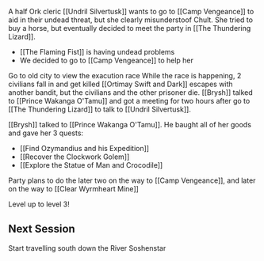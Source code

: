 A half Ork cleric [[Undril Silvertusk]] wants to go to [[Camp Vengeance]] to aid in their undead threat, but she clearly misunderstoof Chult. She tried to buy a horse, but eventually decided to meet the party in [[The Thundering Lizard]].
- [[The Flaming Fist]] is having undead problems
- We decided to go to [[Camp Vengeance]] to help her

Go to old city to view the exacution race
While the race is happening, 2 civilians fall in and get killed
[[Ortimay Swift and Dark]] escapes with another bandit, but the civilians and the other prisoner die.
[[Brysh]] talked to [[Prince Wakanga O'Tamu]] and got a meeting for two hours after
go to [[The Thundering Lizard]] to talk to [[Undril Silvertusk]].

[[Brysh]] talked to [[Prince Wakanga O'Tamu]]. He baught all of her goods and gave her 3 quests:
- [[Find Ozymandius and his Expedition]]
- [[Recover the Clockwork Golem]]
- [[Explore the Statue of Man and Crocodile]]

Party plans to do the later two on the way to [[Camp Vengeance]], and later on the way to [[Clear Wyrmheart Mine]]

Level up to level 3!

## Next Session
Start travelling south down the River Soshenstar
